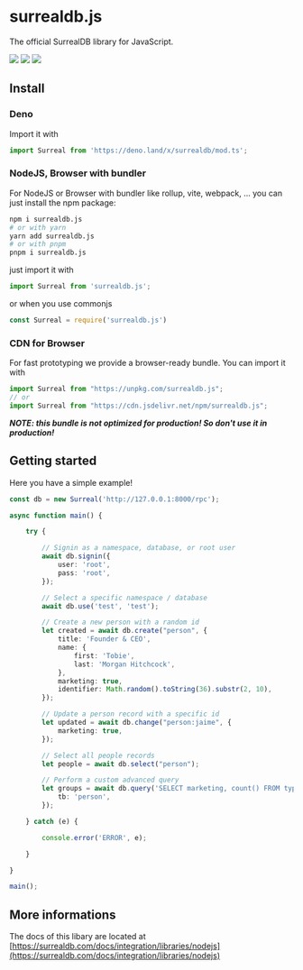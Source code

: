 # surrealdb.js

The official SurrealDB library for JavaScript.

[![](https://img.shields.io/badge/status-beta-ff00bb.svg?style=flat-square)](https://github.com/surrealdb/surrealdb.js) [![](https://img.shields.io/badge/docs-view-44cc11.svg?style=flat-square)](https://surrealdb.com/docs/integration/libraries/javascript) [![](https://img.shields.io/badge/license-Apache_License_2.0-00bfff.svg?style=flat-square)](https://github.com/surrealdb/surrealdb.js)

## Install

### Deno
Import it with

```ts
import Surreal from 'https://deno.land/x/surrealdb/mod.ts';
```

### NodeJS, Browser with bundler
For NodeJS or Browser with bundler like rollup, vite, webpack, ... you can just install the npm package:

```sh
npm i surrealdb.js
# or with yarn
yarn add surrealdb.js
# or with pnpm
pnpm i surrealdb.js
```

just import it with 

```ts
import Surreal from 'surrealdb.js';
```

or when you use commonjs

```ts
const Surreal = require('surrealdb.js')
```

### CDN for Browser
For fast prototyping we provide a browser-ready bundle. You can import it with
```ts
import Surreal from "https://unpkg.com/surrealdb.js";
// or
import Surreal from "https://cdn.jsdelivr.net/npm/surrealdb.js";
```

***NOTE: this bundle is not optimized for production! So don't use it in production!***

## Getting started
Here you have a simple example!

```ts
const db = new Surreal('http://127.0.0.1:8000/rpc');

async function main() {

	try {

		// Signin as a namespace, database, or root user
		await db.signin({
			user: 'root',
			pass: 'root',
		});

		// Select a specific namespace / database
		await db.use('test', 'test');

		// Create a new person with a random id
		let created = await db.create("person", {
			title: 'Founder & CEO',
			name: {
				first: 'Tobie',
				last: 'Morgan Hitchcock',
			},
			marketing: true,
			identifier: Math.random().toString(36).substr(2, 10),
		});

		// Update a person record with a specific id
		let updated = await db.change("person:jaime", {
			marketing: true,
		});

		// Select all people records
		let people = await db.select("person");

		// Perform a custom advanced query
		let groups = await db.query('SELECT marketing, count() FROM type::table($tb) GROUP BY marketing', {
			tb: 'person',
		});

	} catch (e) {

		console.error('ERROR', e);

	}

}

main();
```

## More informations
The docs of this libary are located at [https://surrealdb.com/docs/integration/libraries/nodejs](https://surrealdb.com/docs/integration/libraries/nodejs)
